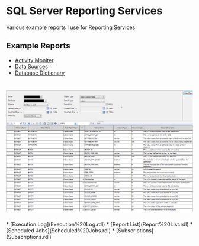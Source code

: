 # SQL Server Reporting Services
Various example reports I use for Reporting Services

## Example Reports
* [Activity Moniter](Activity%20Moniter.rdl)
* [Data Sources](Data%20Sources.rdl)
* [Database Dictionary](Database%20Dictionary.rdl)
<h1 align="left">
  <img src="Images/ssrsdatadictionary.png" alt="ssrsdatadictionary" />
</h1>
* [Execution Log](Execution%20Log.rdl)
* [Report List](Report%20List.rdl)
* [Scheduled Jobs](Scheduled%20Jobs.rdl)
* [Subscriptions](Subscriptions.rdl)
